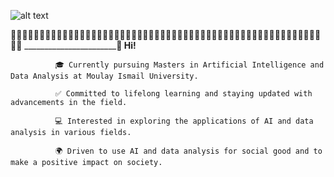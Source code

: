 ![alt text](https://www.commercient.com/wp-content/uploads/2019/12/deepLearning.gif) 

🌟🌟🌟🌟🌟🌟🌟🌟🌟🌟🌟🌟🌟🌟🌟🌟🌟🌟🌟🌟🌟🌟🌟🌟🌟🌟🌟🌟🌟🌟🌟🌟🌟🌟🌟🌟🌟🌟🌟🌟🌟🌟🌟🌟🌟🌟🌟🌟🌟🌟🌟🌟🌟🌟🌟🌟
___________________________________________________________👋 Hi!____________________________________


              🎓 Currently pursuing Masters in Artificial Intelligence and Data Analysis at Moulay Ismail University.

              ✅ Committed to lifelong learning and staying updated with advancements in the field.

              💻 Interested in exploring the applications of AI and data analysis in various fields.

              🌍 Driven to use AI and data analysis for social good and to make a positive impact on society.

